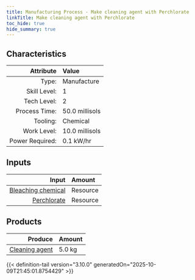 ```yaml
---
title: Manufacturing Process - Make cleaning agent with Perchlorate
linkTitle: Make cleaning agent with Perchlorate
toc_hide: true
hide_summary: true
---
```

<!-- This is generated by the MarsSim HelpGenertor, do not edit. -->


## Characteristics

| Attribute      | Value |
|--------:|:------|
|Type:|Manufacture|
|Skill Level:|1|
|Tech Level:|2|
|Process Time:|50.0 millisols|
|Tooling:|Chemical|
|Work Level:|10.0 millisols|
|Power Required:|0.1 kW/hr|

## Inputs

| Input      | Amount |
|--------:|:------|
|[Bleaching chemical](/docs/definitions/resource/bleaching-chemical)|Resource|0.5 kg|
|[Perchlorate](/docs/definitions/resource/perchlorate)|Resource|4.5 kg|

## Products


| Produce      | Amount |
|--------:|:------|
|[Cleaning agent](/docs/definitions/resource/cleaning-agent)|5.0 kg|



{{< definition-tail version="3.10.0" generatedOn="2025-10-09T21:45:01.8754429" >}}



